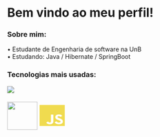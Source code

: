 <h1> Bem vindo ao meu perfil! </h1>

<h3> Sobre mim: </h3>
  • Estudante de Engenharia de software na UnB<br>
  • Estudando: Java / Hibernate / SpringBoot <br>

<h3> Tecnologias mais usadas: </h3>
  <img height="180em" src="https://github-readme-stats-sigma-five.vercel.app/api/top-langs/?username=victorgcosta&layout=compact&langs_count=3&theme=tokyonight"/>
  <div style="display: inline_block"><br>
  <img align="center" height="65" width="70" src="https://cdn.jsdelivr.net/gh/devicons/devicon/icons/java/java-original-wordmark.svg">
  <img align="center" height="50" width="60" src="https://raw.githubusercontent.com/devicons/devicon/master/icons/javascript/javascript-plain.svg">
  </div>

